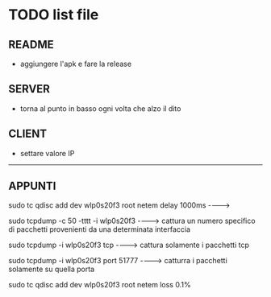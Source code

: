 # TODO list file

## README
- aggiungere l'apk e fare la release

## SERVER
- torna al punto in basso ogni volta che alzo il dito

## CLIENT
- settare valore IP

-------------------------------------------------------------------------------------------------
## APPUNTI
sudo tc qdisc add dev wlp0s20f3 root netem delay 1000ms ----> 

sudo tcpdump -c 50 -tttt -i wlp0s20f3 ----> cattura un numero specifico di pacchetti provenienti da una determinata interfaccia

sudo tcpdump -i wlp0s20f3 tcp ----> cattura solamente i pacchetti tcp

sudo tcpdump -i wlp0s20f3 port 51777 ----> catturra i pacchetti solamente su quella porta

sudo tc qdisc add dev wlp0s20f3 root netem loss 0.1%